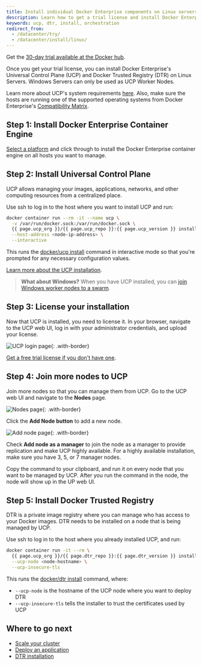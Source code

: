 ```yaml
---
title: Install individual Docker Enterprise components on Linux servers
description: Learn how to get a trial license and install Docker Enterprise.
keywords: ucp, dtr, install, orchestration
redirect_from:
  - /datacenter/try/
  - /datacenter/install/linux/
---
```


Get the [30-day
trial available at the Docker hub](https://hub.docker.com/editions/enterprise/docker-ee-trial/trial).

Once you get your trial license, you can install Docker Enterprise's Universal
Control Plane (UCP) and Docker Trusted Registry (DTR) on Linux Servers. Windows Servers
can only be used as UCP Worker Nodes.

Learn more about UCP's system requirements 
[here](ucp/admin/install/system-requirements.md). Also, make sure the hosts are 
running one of the supported operating systems from Docker Enterprise's 
[Compatibility Matrix](https://success.docker.com/article/compatibility-matrix).

## Step 1: Install Docker Enterprise Container Engine

[Select a platform](/ee/supported-platforms) and click through to install the
Docker Enterprise container engine on all hosts you want to manage.

## Step 2: Install Universal Control Plane

UCP allows managing your images, applications, networks, and other computing resources from a centralized place.

Use ssh to log in to the host where you want to install UCP and run:

```bash
docker container run --rm -it --name ucp \
  -v /var/run/docker.sock:/var/run/docker.sock \
  {{ page.ucp_org }}/{{ page.ucp_repo }}:{{ page.ucp_version }} install \
  --host-address <node-ip-address> \
  --interactive
```

This runs the [docker/ucp install](https://docs.docker.com/reference/ucp/3.2/cli/install/) command in interactive mode so that you're prompted for any necessary configuration values.

[Learn more about the UCP installation](ucp/admin/install/index.md).

>**What about Windows?** When you have UCP installed, you can
[join Windows worker nodes to a swarm](ucp/admin/configure/join-nodes/join-windows-nodes-to-cluster.md).

## Step 3: License your installation

Now that UCP is installed, you need to license it. In your browser, navigate
to the UCP web UI, log in with your administrator credentials, and upload your
license.

![UCP login page](images/try-ee-1.png){: .with-border}

[Get a free trial license if you don't have one](https://hub.docker.com/editions/enterprise/docker-ee-trial).

## Step 4: Join more nodes to UCP

Join more nodes so that you can manage them from UCP.
Go to the UCP web UI and navigate to the **Nodes** page.

![Nodes page](images/try-ee-2.png){: .with-border}

Click the **Add Node button** to add a new node.

![Add node page](images/try-ee-3.png){: .with-border}

Check **Add node as a manager** to join the node as a manager
to provide replication and make UCP highly available. For a highly available
installation, make sure you have 3, 5, or 7 manager nodes.

Copy the command to your clipboard, and run it on every node that you want
to be managed by UCP. After you run the command in the node, the node
will show up in the UP web UI.

## Step 5: Install Docker Trusted Registry

DTR is a private image registry where you can manage who has access to your Docker images. DTR needs to be installed on
a node that is being managed by UCP.

Use ssh to log in to the host where you already installed UCP, and run:

```bash
docker container run -it --rm \
  {{ page.ucp_org }}/{{ page.dtr_repo }}:{{ page.dtr_version }} install \
  --ucp-node <node-hostname> \
  --ucp-insecure-tls
```

This runs the [docker/dtr install](https://docs.docker.com/reference/dtr/2.7/cli/install/) command, where:

* `--ucp-node` is the hostname of the UCP node where you want to deploy DTR 
* `--ucp-insecure-tls` tells the installer to trust the certificates used by UCP

## Where to go next

* [Scale your cluster](ucp/admin/configure/join-nodes/index.md)
* [Deploy an application](ucp/swarm/index.md)
* [DTR installation](ee/dtr/admin/install/install.md)
